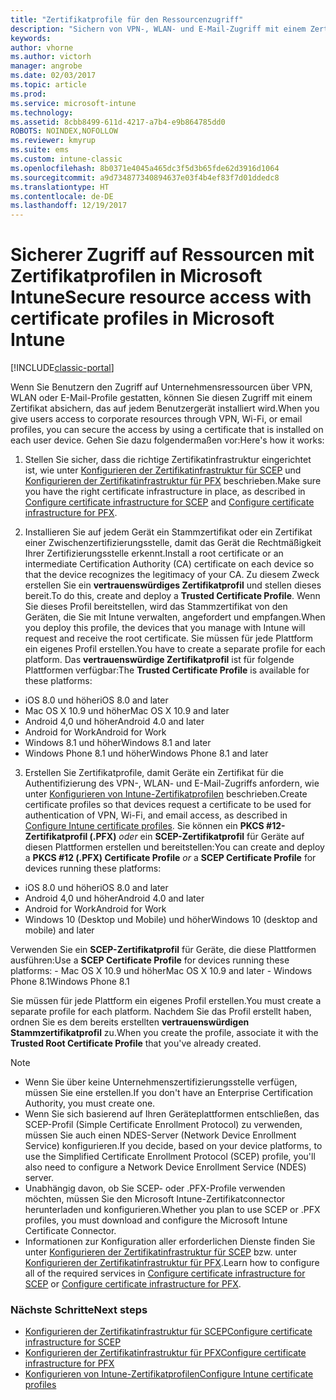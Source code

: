 ```yaml
---
title: "Zertifikatprofile für den Ressourcenzugriff"
description: "Sichern von VPN-, WLAN- und E-Mail-Zugriff mit einem Zertifikat, das auf jedem Benutzergerät installiert ist."
keywords: 
author: vhorne
ms.author: victorh
manager: angrobe
ms.date: 02/03/2017
ms.topic: article
ms.prod: 
ms.service: microsoft-intune
ms.technology: 
ms.assetid: 8cbb8499-611d-4217-a7b4-e9b864785dd0
ROBOTS: NOINDEX,NOFOLLOW
ms.reviewer: kmyrup
ms.suite: ems
ms.custom: intune-classic
ms.openlocfilehash: 8b0371e4045a465dc3f5d3b65fde62d3916d1064
ms.sourcegitcommit: a9d734877340894637e03f4b4ef83f7d01ddedc8
ms.translationtype: HT
ms.contentlocale: de-DE
ms.lasthandoff: 12/19/2017
---
```

# <a name="secure-resource-access-with-certificate-profiles-in-microsoft-intune"></a><span data-ttu-id="689d2-103">Sicherer Zugriff auf Ressourcen mit Zertifikatprofilen in Microsoft Intune</span><span class="sxs-lookup"><span data-stu-id="689d2-103">Secure resource access with certificate profiles in Microsoft Intune</span></span>

[!INCLUDE[classic-portal](../includes/classic-portal.md)]

<span data-ttu-id="689d2-104">Wenn Sie Benutzern den Zugriff auf Unternehmensressourcen über VPN, WLAN oder E-Mail-Profile gestatten, können Sie diesen Zugriff mit einem Zertifikat absichern, das auf jedem Benutzergerät installiert wird.</span><span class="sxs-lookup"><span data-stu-id="689d2-104">When you give users access to corporate resources through VPN, Wi-Fi, or email profiles, you can secure the access by using a certificate that is installed on each user device.</span></span> <span data-ttu-id="689d2-105">Gehen Sie dazu folgendermaßen vor:</span><span class="sxs-lookup"><span data-stu-id="689d2-105">Here's how it works:</span></span>

1. <span data-ttu-id="689d2-106">Stellen Sie sicher, dass die richtige Zertifikatinfrastruktur eingerichtet ist, wie unter [Konfigurieren der Zertifikatinfrastruktur für SCEP](configure-certificate-infrastructure-for-scep.md) und [Konfigurieren der Zertifikatinfrastruktur für PFX](configure-certificate-infrastructure-for-pfx.md) beschrieben.</span><span class="sxs-lookup"><span data-stu-id="689d2-106">Make sure you have the right certificate infrastructure in place, as described in [Configure certificate infrastructure for SCEP](configure-certificate-infrastructure-for-scep.md) and [Configure certificate infrastructure for PFX](configure-certificate-infrastructure-for-pfx.md).</span></span>

2. <span data-ttu-id="689d2-107">Installieren Sie auf jedem Gerät ein Stammzertifikat oder ein Zertifikat einer Zwischenzertifizierungsstelle, damit das Gerät die Rechtmäßigkeit Ihrer Zertifizierungsstelle erkennt.</span><span class="sxs-lookup"><span data-stu-id="689d2-107">Install a root certificate or an intermediate Certification Authority (CA) certificate on each device so that the device recognizes the legitimacy of your CA.</span></span> <span data-ttu-id="689d2-108">Zu diesem Zweck erstellen Sie ein **vertrauenswürdiges Zertifikatprofil** und stellen dieses bereit.</span><span class="sxs-lookup"><span data-stu-id="689d2-108">To do this, create and deploy a **Trusted Certificate Profile**.</span></span> <span data-ttu-id="689d2-109">Wenn Sie dieses Profil bereitstellen, wird das Stammzertifikat von den Geräten, die Sie mit Intune verwalten, angefordert und empfangen.</span><span class="sxs-lookup"><span data-stu-id="689d2-109">When you deploy this profile, the devices that you manage with Intune will request and receive the root certificate.</span></span> <span data-ttu-id="689d2-110">Sie müssen für jede Plattform ein eigenes Profil erstellen.</span><span class="sxs-lookup"><span data-stu-id="689d2-110">You have to create a separate profile for each platform.</span></span> <span data-ttu-id="689d2-111">Das **vertrauenswürdige Zertifikatprofil** ist für folgende Plattformen verfügbar:</span><span class="sxs-lookup"><span data-stu-id="689d2-111">The **Trusted Certificate Profile** is available for these platforms:</span></span>
 -  <span data-ttu-id="689d2-112">iOS 8.0 und höher</span><span class="sxs-lookup"><span data-stu-id="689d2-112">iOS 8.0 and later</span></span>
 -  <span data-ttu-id="689d2-113">Mac OS X 10.9 und höher</span><span class="sxs-lookup"><span data-stu-id="689d2-113">Mac OS X 10.9 and later</span></span>
 -  <span data-ttu-id="689d2-114">Android 4,0 und höher</span><span class="sxs-lookup"><span data-stu-id="689d2-114">Android 4.0 and later</span></span>
 -  <span data-ttu-id="689d2-115">Android for Work</span><span class="sxs-lookup"><span data-stu-id="689d2-115">Android for Work</span></span>
 -  <span data-ttu-id="689d2-116">Windows 8.1 und höher</span><span class="sxs-lookup"><span data-stu-id="689d2-116">Windows 8.1 and later</span></span>
 -  <span data-ttu-id="689d2-117">Windows Phone 8.1 und höher</span><span class="sxs-lookup"><span data-stu-id="689d2-117">Windows Phone 8.1 and later</span></span>

3. <span data-ttu-id="689d2-118">Erstellen Sie Zertifikatprofile, damit Geräte ein Zertifikat für die Authentifizierung des VPN-, WLAN- und E-Mail-Zugriffs anfordern, wie unter [Konfigurieren von Intune-Zertifikatprofilen](configure-intune-certificate-profiles.md) beschrieben.</span><span class="sxs-lookup"><span data-stu-id="689d2-118">Create certificate profiles so that devices request a certificate to be used for authentication of VPN, Wi-Fi, and email access, as described in [Configure Intune certificate profiles](configure-intune-certificate-profiles.md).</span></span> <span data-ttu-id="689d2-119">Sie können ein **PKCS #12-Zertifikatprofil (.PFX)** *oder* ein **SCEP-Zertifikatprofil** für Geräte auf diesen Plattformen erstellen und bereitstellen:</span><span class="sxs-lookup"><span data-stu-id="689d2-119">You can create and deploy a **PKCS #12 (.PFX) Certificate Profile** *or* a **SCEP Certificate Profile** for devices running these platforms:</span></span>

  -  <span data-ttu-id="689d2-120">iOS 8.0 und höher</span><span class="sxs-lookup"><span data-stu-id="689d2-120">iOS 8.0 and later</span></span>
  -  <span data-ttu-id="689d2-121">Android 4,0 und höher</span><span class="sxs-lookup"><span data-stu-id="689d2-121">Android 4.0 and later</span></span>
  -  <span data-ttu-id="689d2-122">Android for Work</span><span class="sxs-lookup"><span data-stu-id="689d2-122">Android for Work</span></span>
  -  <span data-ttu-id="689d2-123">Windows 10 (Desktop und Mobile) und höher</span><span class="sxs-lookup"><span data-stu-id="689d2-123">Windows 10 (desktop and mobile) and later</span></span>

  <span data-ttu-id="689d2-124">Verwenden Sie ein **SCEP-Zertifikatprofil** für Geräte, die diese Plattformen ausführen:</span><span class="sxs-lookup"><span data-stu-id="689d2-124">Use a **SCEP Certificate Profile** for devices running these platforms:</span></span>
    -   <span data-ttu-id="689d2-125">Mac OS X 10.9 und höher</span><span class="sxs-lookup"><span data-stu-id="689d2-125">Mac OS X 10.9 and later</span></span>
    -   <span data-ttu-id="689d2-126">Windows Phone 8.1</span><span class="sxs-lookup"><span data-stu-id="689d2-126">Windows Phone 8.1</span></span>

<span data-ttu-id="689d2-127">Sie müssen für jede Plattform ein eigenes Profil erstellen.</span><span class="sxs-lookup"><span data-stu-id="689d2-127">You must create a separate profile for each platform.</span></span> <span data-ttu-id="689d2-128">Nachdem Sie das Profil erstellt haben, ordnen Sie es dem bereits erstellten **vertrauenswürdigen Stammzertifikatprofil** zu.</span><span class="sxs-lookup"><span data-stu-id="689d2-128">When you create the profile, associate it with the **Trusted Root Certificate Profile** that you've already created.</span></span>

> [!NOTE]           
> - <span data-ttu-id="689d2-129">Wenn Sie über keine Unternehmenszertifizierungsstelle verfügen, müssen Sie eine erstellen.</span><span class="sxs-lookup"><span data-stu-id="689d2-129">If you don't have an Enterprise Certification Authority, you must create one.</span></span>
>- <span data-ttu-id="689d2-130">Wenn Sie sich basierend auf Ihren Geräteplattformen entschließen, das SCEP-Profil (Simple Certificate Enrollment Protocol) zu verwenden, müssen Sie auch einen NDES-Server (Network Device Enrollment Service) konfigurieren.</span><span class="sxs-lookup"><span data-stu-id="689d2-130">If you decide, based on your device platforms, to use the Simplified Certificate Enrollment Protocol (SCEP) profile, you'll also need to configure a Network Device Enrollment Service (NDES) server.</span></span>
>-  <span data-ttu-id="689d2-131">Unabhängig davon, ob Sie SCEP- oder .PFX-Profile verwenden möchten, müssen Sie den Microsoft Intune-Zertifikatconnector herunterladen und konfigurieren.</span><span class="sxs-lookup"><span data-stu-id="689d2-131">Whether you plan to use SCEP or .PFX profiles, you must download and configure the Microsoft Intune Certificate Connector.</span></span>
>-  <span data-ttu-id="689d2-132">Informationen zur Konfiguration aller erforderlichen Dienste finden Sie unter [Konfigurieren der Zertifikatinfrastruktur für SCEP](configure-certificate-infrastructure-for-scep.md) bzw. unter [Konfigurieren der Zertifikatinfrastruktur für PFX](configure-certificate-infrastructure-for-pfx.md).</span><span class="sxs-lookup"><span data-stu-id="689d2-132">Learn how to configure all of the required services in [Configure certificate infrastructure for SCEP](configure-certificate-infrastructure-for-scep.md) or [Configure certificate infrastructure for PFX](configure-certificate-infrastructure-for-pfx.md).</span></span>

### <a name="next-steps"></a><span data-ttu-id="689d2-133">Nächste Schritte</span><span class="sxs-lookup"><span data-stu-id="689d2-133">Next steps</span></span>
- [<span data-ttu-id="689d2-134">Konfigurieren der Zertifikatinfrastruktur für SCEP</span><span class="sxs-lookup"><span data-stu-id="689d2-134">Configure certificate infrastructure for SCEP</span></span>](configure-certificate-infrastructure-for-scep.md)
- [<span data-ttu-id="689d2-135">Konfigurieren der Zertifikatinfrastruktur für PFX</span><span class="sxs-lookup"><span data-stu-id="689d2-135">Configure certificate infrastructure for PFX</span></span>](configure-certificate-infrastructure-for-pfx.md)
- [<span data-ttu-id="689d2-136">Konfigurieren von Intune-Zertifikatprofilen</span><span class="sxs-lookup"><span data-stu-id="689d2-136">Configure Intune certificate profiles</span></span>](configure-intune-certificate-profiles.md)
